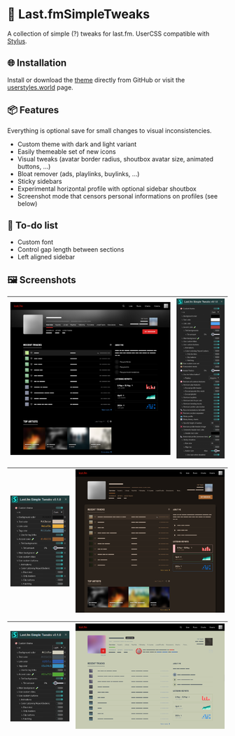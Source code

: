 # 🎨 Last.fmSimpleTweaks
A collection of simple (?) tweaks for last.fm.
UserCSS compatible with [Stylus](https://github.com/openstyles/stylus).

## 🌐 Installation
Install or download the [theme](https://raw.githubusercontent.com/924e50c0/Last.fmSimpleTweaks/refs/heads/main/lastfm-simple-tweaks.user.css) directly from GitHub or visit the [userstyles.world](https://userstyles.world/style/22311) page.

## 📦 Features
Everything is optional save for small changes to visual inconsistencies.

- Custom theme with dark and light variant
- Easily themeable set of new icons
- Visual tweaks (avatar border radius, shoutbox avatar size, animated buttons, …)
- Bloat remover (ads, playlinks, buylinks, …)
- Sticky sidebars
- Experimental horizontal profile with optional sidebar shoutbox
- Screenshot mode that censors personal informations on profiles (see below)

## 🧪 To-do list
- Custom font
- Control gap length between sections
- Left aligned sidebar

## 🖼️ Screenshots
| ![profile](/previews/profile.png)                       | ![tweaks](/previews/tweaks.png)             |
| ------------------------------------------------------- | ------------------------------------------- |

| ![theme tweaks 1](/previews/preview-theme-1-tweaks.png) | ![preview 1](/previews/preview-theme-1.png) |
| ------------------------------------------------------- | ------------------------------------------- |

| ![theme tweaks 2](/previews/preview-theme-2-tweaks.png) | ![preview 2](/previews/preview-theme-2.png) |
| ------------------------------------------------------- | ------------------------------------------- |
